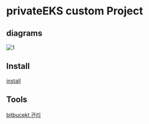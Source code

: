 # privateEKS custom Project

## diagrams

![1](diagrams/privateeks_custom_architecture)

## Install

[install](./install.md)

## Tools

[bitbucekt 관리](scripts/bitbucket.md)

